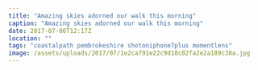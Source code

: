 ```yaml
---
title: "Amazing skies adorned our walk this morning"
caption: "Amazing skies adorned our walk this morning"
date: 2017-07-06T12:17Z
location: ""
tags: "coastalpath pembrokeshire shotoniphone7plus momentlens"
image: /assets/uploads/2017/07/1e2ca791e22c9d18c82fa2e2a189c38a.jpg
---
```


